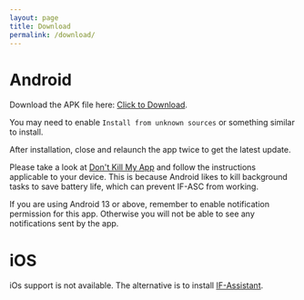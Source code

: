 ```yaml
---
layout: page
title: Download
permalink: /download/
---
```


# Android

Download the APK file here:
[Click to Download](/IF_ASG_v1.2.apk).

You may need to enable `Install from unknown sources` or something similar to install.

After installation, close and relaunch the app twice to get the latest update.

Please take a look at [Don't Kill My App](https://dontkillmyapp.com/) and follow the instructions applicable to your device. This is because Android likes to kill background tasks to save battery life, which can prevent IF-ASC from working.

If you are using Android 13 or above, remember to enable notification permission for this app. Otherwise you will not be able to see any notifications sent by the app.

# iOS

iOs support is not available. The alternative is to install [IF-Assistant](https://community.infiniteflight.com/t/in-flight-assistant-bring-your-infinite-flight-experience-to-a-new-level-v-speeds-gpws-pa-and-more/84590).
